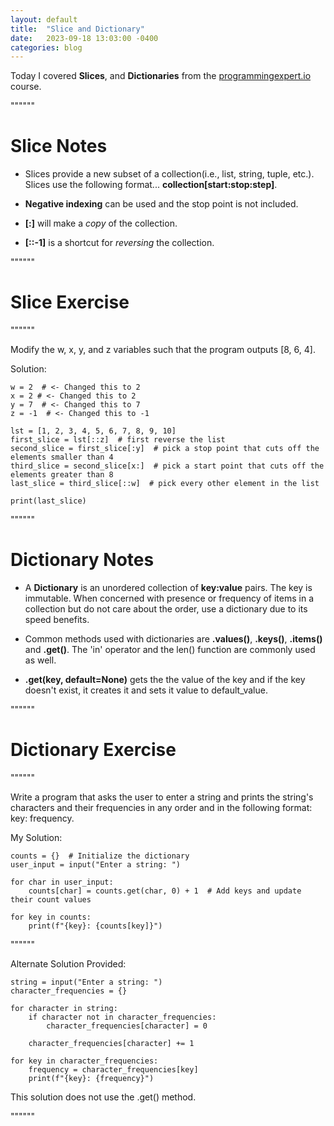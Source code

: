 ```yaml
---
layout: default
title:  "Slice and Dictionary"
date:   2023-09-18 13:03:00 -0400
categories: blog
---
```

Today I covered __Slices__, and __Dictionaries__ from the [programmingexpert.io][course-site] course. 

""""""

# Slice Notes

- Slices provide a new subset of a collection(i.e., list, string, tuple, etc.). Slices use the following format... 
__collection[start:stop:step]__. 

- __Negative indexing__ can be used and the stop point is not included. 

- __[:]__ will make a _copy_ of the collection.

- __[::-1]__ is a shortcut for _reversing_ the collection.

""""""

# Slice Exercise

""""""

Modify the w, x, y, and z variables such that the program outputs [8, 6, 4].

Solution:

    w = 2  # <- Changed this to 2
    x = 2 # <- Changed this to 2
    y = 7  # <- Changed this to 7
    z = -1  # <- Changed this to -1

    lst = [1, 2, 3, 4, 5, 6, 7, 8, 9, 10]
    first_slice = lst[::z]  # first reverse the list
    second_slice = first_slice[:y]  # pick a stop point that cuts off the elements smaller than 4
    third_slice = second_slice[x:]  # pick a start point that cuts off the elements greater than 8
    last_slice = third_slice[::w]  # pick every other element in the list

    print(last_slice)

""""""

# Dictionary Notes

- A __Dictionary__ is an unordered collection of __key:value__ pairs. The key is immutable. When concerned with presence or frequency of items in a collection but do not care about the order, use a dictionary due to its speed benefits. 

- Common methods used with dictionaries are __.values()__, __.keys()__, __.items()__ and __.get()__. The 'in' operator and the len() function are commonly used as well.

- __.get(key, default=None)__ gets the the value of the key and if the key doesn't exist, it creates it and sets it value to default_value.

""""""

# Dictionary Exercise

""""""

Write a program that asks the user to enter a string and prints the string's characters and their frequencies in any order and in the following format: key: frequency.

My Solution: 

    counts = {}  # Initialize the dictionary
    user_input = input("Enter a string: ")

    for char in user_input:
        counts[char] = counts.get(char, 0) + 1  # Add keys and update their count values

    for key in counts:
        print(f"{key}: {counts[key]}")

""""""

Alternate Solution Provided:

    string = input("Enter a string: ")
    character_frequencies = {}

    for character in string:
        if character not in character_frequencies:
            character_frequencies[character] = 0

        character_frequencies[character] += 1

    for key in character_frequencies:
        frequency = character_frequencies[key]
        print(f"{key}: {frequency}")

This solution does not use the .get() method.

""""""

[course-site]: https://www.programmingexpert.io/index